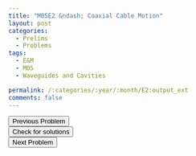 ```yaml
---
title: "M05E2 &ndash; Coaxial Cable Motion"
layout: post
categories:
  - Prelims
  - Problems
tags:
  - E&M
  - M05
  - Waveguides and Cavities

permalink: /:categories/:year/:month/E2:output_ext
comments: false
---
```

<object data="2005M2E.pdf" type="application/pdf" width="100%" height="500"></object>

<div class='navbar'>
	<div float='left'><button onclick="window.location='E1.html'" >Previous Problem</button></div>
	<div float='center'><button onclick="window.location='https://princetonprelim.com/prelim/15/'">Check for solutions</button></div>
	<div float='right'><button onclick="window.location='E3.html'" > Next Problem</button></div>
</div>
